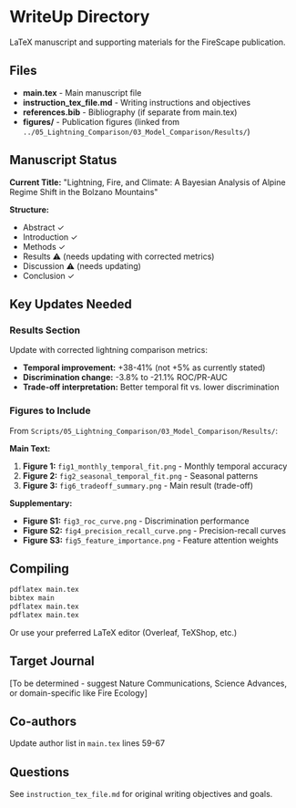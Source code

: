 # WriteUp Directory

LaTeX manuscript and supporting materials for the FireScape publication.

## Files

- **main.tex** - Main manuscript file
- **instruction_tex_file.md** - Writing instructions and objectives
- **references.bib** - Bibliography (if separate from main.tex)
- **figures/** - Publication figures (linked from `../05_Lightning_Comparison/03_Model_Comparison/Results/`)

## Manuscript Status

**Current Title:** "Lightning, Fire, and Climate: A Bayesian Analysis of Alpine Regime Shift in the Bolzano Mountains"

**Structure:**
- Abstract ✓
- Introduction ✓
- Methods ✓
- Results ⚠️ (needs updating with corrected metrics)
- Discussion ⚠️ (needs updating)
- Conclusion ✓

## Key Updates Needed

### Results Section
Update with corrected lightning comparison metrics:
- **Temporal improvement:** +38-41% (not +5% as currently stated)
- **Discrimination change:** -3.8% to -21.1% ROC/PR-AUC
- **Trade-off interpretation:** Better temporal fit vs. lower discrimination

### Figures to Include

From `Scripts/05_Lightning_Comparison/03_Model_Comparison/Results/`:

**Main Text:**
1. **Figure 1:** `fig1_monthly_temporal_fit.png` - Monthly temporal accuracy
2. **Figure 2:** `fig2_seasonal_temporal_fit.png` - Seasonal patterns
3. **Figure 3:** `fig6_tradeoff_summary.png` - Main result (trade-off)

**Supplementary:**
- **Figure S1:** `fig3_roc_curve.png` - Discrimination performance
- **Figure S2:** `fig4_precision_recall_curve.png` - Precision-recall curves
- **Figure S3:** `fig5_feature_importance.png` - Feature attention weights

## Compiling

```bash
pdflatex main.tex
bibtex main
pdflatex main.tex
pdflatex main.tex
```

Or use your preferred LaTeX editor (Overleaf, TeXShop, etc.)

## Target Journal

[To be determined - suggest Nature Communications, Science Advances, or domain-specific like Fire Ecology]

## Co-authors

Update author list in `main.tex` lines 59-67

## Questions

See `instruction_tex_file.md` for original writing objectives and goals.
